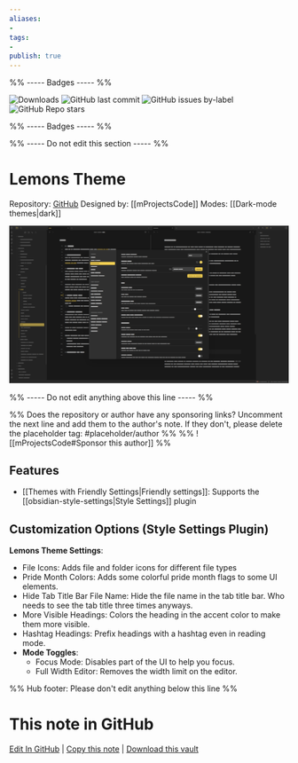```yaml
---
aliases:
- 
tags: 
- 
publish: true
---
```


%% ----- Badges ----- %%

![Downloads](https://img.shields.io/badge/downloads-4518-573E7A?style=for-the-badge&logo=)
![GitHub last commit](https://img.shields.io/github/last-commit/mProjectsCode/obsidian-lemons-theme?color=573E7A&label=last%20update&logo=github&style=for-the-badge)
![GitHub issues by-label](https://img.shields.io/github/issues/mProjectsCode/obsidian-lemons-theme/help%20wanted?color=573E7A&logo=github&style=for-the-badge) 
![GitHub Repo stars](https://img.shields.io/github/stars/mProjectsCode/obsidian-lemons-theme?color=573E7A&logo=github&style=for-the-badge)

%% ----- Badges ----- %%

%% ----- Do not edit this section ----- %%

# Lemons Theme

Repository: [GitHub](https://github.com/mProjectsCode/obsidian-lemons-theme)
Designed by: [[mProjectsCode]]
Modes: [[Dark-mode themes|dark]]



![screenshot](https://github.com/mProjectsCode/obsidian-lemons-theme/raw/HEAD/lemons-theme-picture-low-res.PNG)

%% ----- Do not edit anything above this line ----- %% 

%% Does the repository or author have any sponsoring links? Uncomment the next line and add them to the author's note. If they don't, please delete the placeholder tag: #placeholder/author %%
%% ![[mProjectsCode#Sponsor this author]] %%


## Features

- [[Themes with Friendly Settings|Friendly settings]]: Supports the [[obsidian-style-settings|Style Settings]] plugin

## Customization Options (Style Settings Plugin) 

**Lemons Theme Settings**: 
- File Icons: Adds file and folder icons for different file types
- Pride Month Colors: Adds some colorful pride month flags to some UI elements.
- Hide Tab Title Bar File Name: Hide the file name in the tab title bar. Who needs to see the tab title three times anyways.
- More Visible Headings: Colors the heading in the accent color to make them more visible.
- Hashtag Headings: Prefix headings with a hashtag even in reading mode.
- **Mode Toggles**: 
    - Focus Mode: Disables part of the UI to help you focus.
    - Full Width Editor: Removes the width limit on the editor.


%% Hub footer: Please don't edit anything below this line %%

# This note in GitHub

<span class="git-footer">[Edit In GitHub](https://github.dev/obsidian-community/obsidian-hub/blob/main/02%20-%20Community%20Expansions/02.05%20All%20Community%20Expansions/Themes/Lemons%20Theme.md "git-hub-edit-note") | [Copy this note](https://raw.githubusercontent.com/obsidian-community/obsidian-hub/main/02%20-%20Community%20Expansions/02.05%20All%20Community%20Expansions/Themes/Lemons%20Theme.md "git-hub-copy-note") | [Download this vault](https://github.com/obsidian-community/obsidian-hub/archive/refs/heads/main.zip "git-hub-download-vault") </span>
